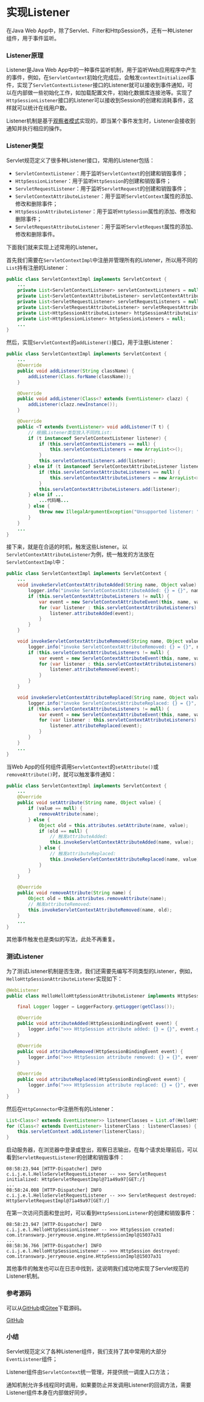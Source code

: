 # 实现Listener

在Java Web App中，除了Servlet、Filter和HttpSession外，还有一种Listener组件，用于事件监听。

### Listener原理

Listener是Java Web App中的一种事件监听机制，用于监听Web应用程序中产生的事件，例如，在`ServletContext`初始化完成后，会触发`contextInitialized`事件，实现了`ServletContextListener`接口的Listener就可以接收到事件通知，可以在内部做一些初始化工作，如加载配置文件，初始化数据库连接池等。实现了`HttpSessionListener`接口的Listener可以接收到Session的创建和消耗事件，这样就可以统计在线用户数。

Listener机制是基于[观察者模式](/books/java/design-patterns/behavioral/observer/)实现的，即当某个事件发生时，Listener会接收到通知并执行相应的操作。

### Listener类型

Servlet规范定义了很多种Listener接口，常用的Listener包括：

- `ServletContextListener`：用于监听`ServletContext`的创建和销毁事件；
- `HttpSessionListener`：用于监听`HttpSession`的创建和销毁事件；
- `ServletRequestListener`：用于监听`ServletRequest`的创建和销毁事件；
- `ServletContextAttributeListener`：用于监听`ServletContext`属性的添加、修改和删除事件；
- `HttpSessionAttributeListener`：用于监听`HttpSession`属性的添加、修改和删除事件；
- `ServletRequestAttributeListener`：用于监听`ServletRequest`属性的添加、修改和删除事件。

下面我们就来实现上述常用的Listener。

首先我们需要在`ServletContextImpl`中注册并管理所有的Listener，所以用不同的`List`持有注册的Listener：

```java
public class ServletContextImpl implements ServletContext {
    ...
    private List<ServletContextListener> servletContextListeners = null;
    private List<ServletContextAttributeListener> servletContextAttributeListeners = null;
    private List<ServletRequestListener> servletRequestListeners = null;
    private List<ServletRequestAttributeListener> servletRequestAttributeListeners = null;
    private List<HttpSessionAttributeListener> httpSessionAttributeListeners = null;
    private List<HttpSessionListener> httpSessionListeners = null;
    ...
}
```

然后，实现`ServletContext`的`addListener()`接口，用于注册Listener：

```java
public class ServletContextImpl implements ServletContext {
    ...
    @Override
    public void addListener(String className) {
        addListener(Class.forName(className));
    }

    @Override
    public void addListener(Class<? extends EventListener> clazz) {
        addListener(clazz.newInstance());
    }

    @Override
    public <T extends EventListener> void addListener(T t) {
        // 根据Listener类型放入不同的List:
        if (t instanceof ServletContextListener listener) {
            if (this.servletContextListeners == null) {
                this.servletContextListeners = new ArrayList<>();
            }
            this.servletContextListeners.add(listener);
        } else if (t instanceof ServletContextAttributeListener listener) {
            if (this.servletContextAttributeListeners == null) {
                this.servletContextAttributeListeners = new ArrayList<>();
            }
            this.servletContextAttributeListeners.add(listener);
        } else if ...
            ...代码略...
        } else {
            throw new IllegalArgumentException("Unsupported listener: " + t.getClass().getName());
        }
    }
    ...
}
```

接下来，就是在合适的时机，触发这些Listener。以`ServletContextAttributeListener`为例，统一触发的方法放在`ServletContextImpl`中：

```java
public class ServletContextImpl implements ServletContext {
    ...
    void invokeServletContextAttributeAdded(String name, Object value) {
        logger.info("invoke ServletContextAttributeAdded: {} = {}", name, value);
        if (this.servletContextAttributeListeners != null) {
            var event = new ServletContextAttributeEvent(this, name, value);
            for (var listener : this.servletContextAttributeListeners) {
                listener.attributeAdded(event);
            }
        }
    }

    void invokeServletContextAttributeRemoved(String name, Object value) {
        logger.info("invoke ServletContextAttributeRemoved: {} = {}", name, value);
        if (this.servletContextAttributeListeners != null) {
            var event = new ServletContextAttributeEvent(this, name, value);
            for (var listener : this.servletContextAttributeListeners) {
                listener.attributeRemoved(event);
            }
        }
    }

    void invokeServletContextAttributeReplaced(String name, Object value) {
        logger.info("invoke ServletContextAttributeReplaced: {} = {}", name, value);
        if (this.servletContextAttributeListeners != null) {
            var event = new ServletContextAttributeEvent(this, name, value);
            for (var listener : this.servletContextAttributeListeners) {
                listener.attributeReplaced(event);
            }
        }
    }
    ...
}
```

当Web App的任何组件调用`ServletContext`的`setAttribute()`或`removeAttribute()`时，就可以触发事件通知：

```java
public class ServletContextImpl implements ServletContext {
    ...
    @Override
    public void setAttribute(String name, Object value) {
        if (value == null) {
            removeAttribute(name);
        } else {
            Object old = this.attributes.setAttribute(name, value);
            if (old == null) {
                // 触发attributeAdded:
                this.invokeServletContextAttributeAdded(name, value);
            } else {
                // 触发attributeReplaced:
                this.invokeServletContextAttributeReplaced(name, value);
            }
        }
    }

    @Override
    public void removeAttribute(String name) {
        Object old = this.attributes.removeAttribute(name);
        // 触发attributeRemoved:
        this.invokeServletContextAttributeRemoved(name, old);
    }
    ...
}
```

其他事件触发也是类似的写法，此处不再重复。

### 测试Listener

为了测试Listener机制是否生效，我们还需要先编写不同类型的Listener，例如，`HelloHttpSessionAttributeListener`实现如下：

```java
@WebListener
public class HelloHelloHttpSessionAttributeListener implements HttpSessionAttributeListener {

    final Logger logger = LoggerFactory.getLogger(getClass());

    @Override
    public void attributeAdded(HttpSessionBindingEvent event) {
        logger.info(">>> HttpSession attribute added: {} = {}", event.getName(), event.getValue());
    }

    @Override
    public void attributeRemoved(HttpSessionBindingEvent event) {
        logger.info(">>> HttpSession attribute removed: {} = {}", event.getName(), event.getValue());
    }

    @Override
    public void attributeReplaced(HttpSessionBindingEvent event) {
        logger.info(">>> HttpSession attribute replaced: {} = {}", event.getName(), event.getValue());
    }
}
```

然后在`HttpConnector`中注册所有的Listener：

```java
List<Class<? extends EventListener>> listenerClasses = List.of(HelloHttpSessionAttributeListener.class, ...);
for (Class<? extends EventListener> listenerClass : listenerClasses) {
    this.servletContext.addListener(listenerClass);
}
```

启动服务器，在浏览器中登录或登出，观察日志输出，在每个请求处理前后，可以看到`ServletRequestListener`的创建和销毁事件：

```plain
08:58:23.944 [HTTP-Dispatcher] INFO  c.i.j.e.l.HelloServletRequestListener -- >>> ServletRequest initialized: HttpServletRequestImpl@71a49a97[GET:/]
...
08:58:24.008 [HTTP-Dispatcher] INFO  c.i.j.e.l.HelloServletRequestListener -- >>> ServletRequest destroyed: HttpServletRequestImpl@71a49a97[GET:/]
```

在第一次访问页面和登出时，可以看到`HttpSessionListener`的创建和销毁事件：

```plain
08:58:23.947 [HTTP-Dispatcher] INFO  c.i.j.e.l.HelloHttpSessionListener -- >>> HttpSession created: com.itranswarp.jerrymouse.engine.HttpSessionImpl@15037a31
...
08:58:36.766 [HTTP-Dispatcher] INFO  c.i.j.e.l.HelloHttpSessionListener -- >>> HttpSession destroyed: com.itranswarp.jerrymouse.engine.HttpSessionImpl@15037a31
```

其他事件的触发也可以在日志中找到，这说明我们成功地实现了Servlet规范的Listener机制。

### 参考源码

可以从[GitHub](https://github.com/michaelliao/jerrymouse/tree/main/step-by-step/listener-support)或[Gitee](https://gitee.com/liaoxuefeng/jerrymouse/tree/main/step-by-step/listener-support)下载源码。

<a class="git-explorer" href="https://github.com/michaelliao/jerrymouse/tree/main/step-by-step/listener-support">GitHub</a>

### 小结

Servlet规范定义了各种Listener组件，我们支持了其中常用的大部分`EventListener`组件；

Listener组件由`ServletContext`统一管理，并提供统一调度入口方法；

通知机制允许多线程同时调用，如果要防止并发调用Listener的回调方法，需要Listener组件本身在内部做好同步。
